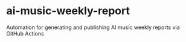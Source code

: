 # ai-music-weekly-report
Automation for generating and publishing AI music weekly reports via GitHub Actions
